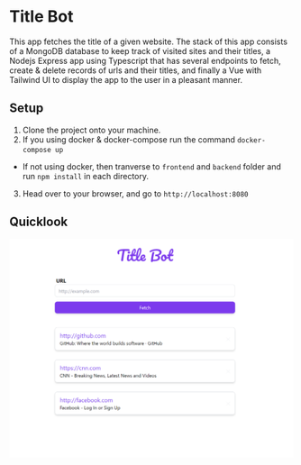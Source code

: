 # Title Bot

This app fetches the title of a given website. The stack of this app consists
of a MongoDB database to keep track of visited sites and their titles, a
Nodejs Express app using Typescript that has several endpoints to fetch,
create & delete records of urls and their titles, and finally a Vue with
Tailwind UI to display the app to the user in a pleasant manner.

## Setup

1. Clone the project onto your machine.
2. If you using docker & docker-compose run the command `docker-compose up`

- If not using docker, then tranverse to `frontend` and `backend` folder and
  run `npm install` in each directory.

3. Head over to your browser, and go to `http://localhost:8080`

## Quicklook
![Screenshot of Titlebot App](./screenshot.png)
